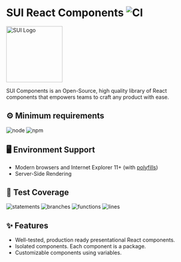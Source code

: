 # SUI React Components ![CI](https://github.com/SUI-Components/sui-components/workflows/CI/badge.svg)

<img src="https://avatars2.githubusercontent.com/u/13288987?s=200&v=4" alt="SUI Logo" width="150">

SUI Components is an Open-Source, high quality library of React components that empowers teams to craft any product with ease.

## ⚙️ Minimum requirements
![node](https://shields.io/badge/node-v16+-lightgray?logo=nodedotjs&logoWidth=20&style=for-the-badge)
![npm](https://shields.io/badge/npm-v7+-lightgrey?logo=npm&logoWidth=20&style=for-the-badge)

## 🖥 Environment Support

- Modern browsers and Internet Explorer 11+ (with [polyfills](https://github.com/SUI-Components/sui/tree/master/packages/sui-polyfills))
- Server-Side Rendering

## 🧪 Test Coverage

![statements](https://shields.io/badge/statements-74.37%25-orange)
![branches](https://shields.io/badge/branches-61.08%25-red)
![functions](https://shields.io/badge/functions-62.78%25-red)
![lines](https://shields.io/badge/lines-76.17%25-yellow)

## ✨ Features

- Well-tested, production ready presentational React components.
- Isolated components. Each component is a package.
- Customizable components using variables.
